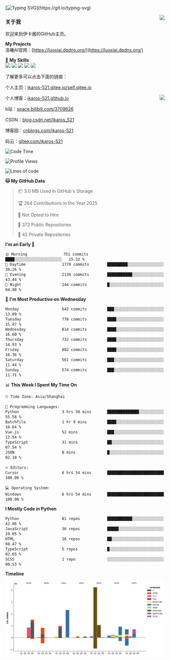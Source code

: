[![Typing SVG](https://readme-typing-svg.herokuapp.com?size=25&duration=3000&color=8C43EA&vCenter=true&width=200&height=40&lines=Hi+Welcome+%F0%9F%91%8B%F0%9F%8F%BB;I'm+Love丶伊卡洛斯~~)](https://git.io/typing-svg)

<a href="#">
  <img align="right" src="https://github-readme-stats.vercel.app/api?username=Ikaros-521&count_private=true&show_icons=true&bg_color=15,f2f7fd,E0EAFC" />
</a>

### 关于我

欢迎来到伊卡酱的GitHub主页。

**My Projects**  
洛曦AI官网：[https://luoxiai.dpdns.org/](https://luoxiai.dpdns.org/)  

🌟 **My Skills**  
![](https://img.shields.io/badge/-C-A8B9CC?style=flat-square&logo=C&logoColor=fff)
![](https://img.shields.io/badge/-Python-3776AB?style=flat-square&logo=Python&logoColor=fff)
![](https://img.shields.io/badge/-JavaScript-F7DF1E?style=flat-square&logo=JavaScript&logoColor=fff)
![](https://img.shields.io/badge/-C++-00599C?style=flat-square&logo=Cpp&logoColor=fff)
![](https://img.shields.io/badge/-Linux-000000?style=flat-square&logo=Linux&logoColor=fff)

了解更多可以点击下面的链接：  

个人主页：[ikaros-521.gitee.io/self.gitee.io](https://ikaros-521.gitee.io/self.gitee.io/)  

<img align='right' src="https://github.com/Ikaros-521/Ikaros-521/assets/40910637/3a5e50bc-91dc-4aa5-b7a0-8b27ad1c2b33" height="330">

个人博客：[ikaros-521.github.io](https://ikaros-521.github.io/)  

b站：[space.bilibili.com/3709626](https://space.bilibili.com/3709626)  

CSDN：[blog.csdn.net/Ikaros_521](https://blog.csdn.net/Ikaros_521)  

博客园：[cnblogs.com/ikaros-521](https://www.cnblogs.com/ikaros-521)  

码云：[gitee.com/ikaros-521](https://gitee.com/ikaros-521)  


<!--START_SECTION:waka-->
![Code Time](http://img.shields.io/badge/Code%20Time-2%2C476%20hrs%2056%20mins-blue)

![Profile Views](http://img.shields.io/badge/Profile%20Views-11-blue)

![Lines of code](https://img.shields.io/badge/From%20Hello%20World%20I%27ve%20Written-15.3%20million%20lines%20of%20code-blue)

**🐱 My GitHub Data** 

> 📦 3.0 MB Used in GitHub's Storage 
 > 
> 🏆 264 Contributions in the Year 2025
 > 
> 🚫 Not Opted to Hire
 > 
> 📜 372 Public Repositories 
 > 
> 🔑 45 Private Repositories 
 > 
**I'm an Early 🐤** 

```text
🌞 Morning                751 commits         ████░░░░░░░░░░░░░░░░░░░░░   15.32 % 
🌆 Daytime                1778 commits        █████████░░░░░░░░░░░░░░░░   36.26 % 
🌃 Evening                2130 commits        ███████████░░░░░░░░░░░░░░   43.44 % 
🌙 Night                  244 commits         █░░░░░░░░░░░░░░░░░░░░░░░░   04.98 % 
```
📅 **I'm Most Productive on Wednesday** 

```text
Monday                   642 commits         ███░░░░░░░░░░░░░░░░░░░░░░   13.09 % 
Tuesday                  778 commits         ████░░░░░░░░░░░░░░░░░░░░░   15.87 % 
Wednesday                814 commits         ████░░░░░░░░░░░░░░░░░░░░░   16.60 % 
Thursday                 732 commits         ████░░░░░░░░░░░░░░░░░░░░░   14.93 % 
Friday                   802 commits         ████░░░░░░░░░░░░░░░░░░░░░   16.36 % 
Saturday                 561 commits         ███░░░░░░░░░░░░░░░░░░░░░░   11.44 % 
Sunday                   574 commits         ███░░░░░░░░░░░░░░░░░░░░░░   11.71 % 
```


📊 **This Week I Spent My Time On** 

```text
🕑︎ Time Zone: Asia/Shanghai

💬 Programming Languages: 
Python                   3 hrs 50 mins       ██████████████░░░░░░░░░░░   55.58 % 
Batchfile                1 hr 9 mins         ████░░░░░░░░░░░░░░░░░░░░░   16.64 % 
Vue.js                   52 mins             ███░░░░░░░░░░░░░░░░░░░░░░   12.54 % 
TypeScript               31 mins             ██░░░░░░░░░░░░░░░░░░░░░░░   07.54 % 
JSON                     8 mins              █░░░░░░░░░░░░░░░░░░░░░░░░   02.10 % 

🔥 Editors: 
Cursor                   6 hrs 54 mins       █████████████████████████   100.00 % 

💻 Operating System: 
Windows                  6 hrs 54 mins       █████████████████████████   100.00 % 
```

**I Mostly Code in Python** 

```text
Python                   81 repos            ███████████░░░░░░░░░░░░░░   42.86 % 
JavaScript               36 repos            █████░░░░░░░░░░░░░░░░░░░░   19.05 % 
HTML                     16 repos            ██░░░░░░░░░░░░░░░░░░░░░░░   08.47 % 
TypeScript               5 repos             █░░░░░░░░░░░░░░░░░░░░░░░░   02.65 % 
SCSS                     1 repo              ░░░░░░░░░░░░░░░░░░░░░░░░░   00.53 % 
```



**Timeline**

![Lines of Code chart](https://raw.githubusercontent.com/Ikaros-521/Ikaros-521/main/assets/bar_graph.png)


<!--END_SECTION:waka-->


<!--
**Ikaros-521/Ikaros-521** is a ✨ _special_ ✨ repository because its `README.md` (this file) appears on your GitHub profile.

Here are some ideas to get you started:

- 🔭 I’m currently working on ...
- 🌱 I’m currently learning ...
- 👯 I’m looking to collaborate on ...
- 🤔 I’m looking for help with ...
- 💬 Ask me about ...
- 📫 How to reach me: ...
- 😄 Pronouns: ...
- ⚡ Fun fact: ...
-->
